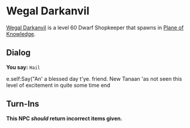 # Wegal Darkanvil



[Wegal Darkanvil](/npc/202147) is a level 60 Dwarf Shopkeeper that spawns in [Plane of Knowledge](/zone/202).



## Dialog

**You say:** `Hail`



e.self:Say("An' a blessed day t'ye. friend. New Tanaan 'as not seen this level of excitement in quite some time 
end



## Turn-Ins



**This NPC *should* return incorrect items given.**





